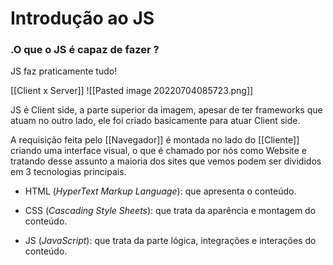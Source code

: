 # Introdução ao JS

### .O que o JS é capaz de fazer ?
JS faz praticamente tudo! 

[[Client x Server]]
![[Pasted image 20220704085723.png]]

JS é Client side, a parte superior da imagem, apesar de ter frameworks que atuam no outro lado, ele foi criado basicamente para atuar Client side.

A requisição feita pelo [[Navegador]] é montada no lado do [[Cliente]] criando uma interface visual, o que é chamado por nós como Website e tratando desse assunto a maioria dos sites que vemos podem ser divididos em 3 tecnologias principais.

- HTML (*HyperText Markup Language*): que apresenta o conteúdo.

- CSS (*Cascading Style Sheets*): que trata da aparência e montagem do conteúdo.

- JS (*JavaScript*): que trata da parte lógica, integrações e interações do conteúdo.







